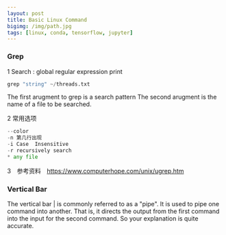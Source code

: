 ```yaml
---
layout: post
title: Basic Linux Command
bigimg: /img/path.jpg
tags: [linux, conda, tensorflow, jupyter]
---
```


### Grep
1 Search : global regular expression print 
```Python
grep "string" ~/threads.txt
```
The first arugment to grep is a search pattern
The second arugment is the name of a file to be searched.

2 常用选项

```python
--color
-n 第几行出现
-i Case  Insensitive
-r recursively search 
* any file
```

3　参考资料　https://www.computerhope.com/unix/ugrep.htm

### Vertical Bar

The vertical bar | is commonly referred to as a "pipe". It is used to pipe one command into another. That is, it directs the output from the first command into the input for the second command. So your explanation is quite accurate.
